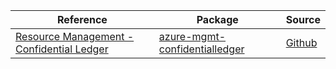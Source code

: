 | Reference | Package | Source |
|---|---|---|
|[Resource Management - Confidential Ledger](mgmt-confidentialledger-readme.md)|[azure-mgmt-confidentialledger](https://pypi.org/project/azure-mgmt-confidentialledger)|[Github](https://github.com/Azure/azure-sdk-for-python/blob/main/sdk/confidentialledger/azure-mgmt-confidentialledger)|
